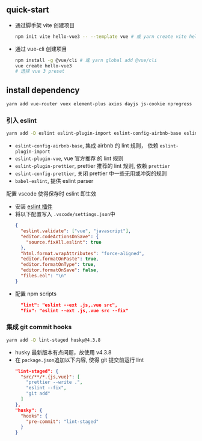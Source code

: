 ## quick-start

- 通过脚手架 vite 创建项目
  ```sh
  npm init vite hello-vue3 -- --template vue # 或 yarn create vite hello-vue3 --template vue
  ```
- 通过 vue-cli 创建项目
  ```sh
  npm install -g @vue/cli # 或 yarn global add @vue/cli
  vue create hello-vue3
  # 选择 vue 3 preset
  ```

## install dependency

```sh
yarn add vue-router vuex element-plus axios dayjs js-cookie nprogress
```

### 引入 eslint

```sh
yarn add -D eslint eslint-plugin-import eslint-config-airbnb-base eslint-plugin-vue prettier eslint-plugin-prettier eslint-config-prettier babel-eslint
```

- `eslint-config-airbnb-base`, 集成 airbnb 的 lint 规则， 依赖 `eslint-plugin-import`
- `eslint-plugin-vue`, vue 官方推荐 的 lint 规则
- `eslint-plugin-prettier`, prettier 推荐的 lint 规则, 依赖 `prettier`
- `eslint-config-prettier`, 关闭 prettier 中一些无用或冲突的规则
- `babel-eslint`, 提供 eslint parser

配置 vscode 使得保存时 eslint 即生效

- 安装 [eslint 插件](https://marketplace.visualstudio.com/items?itemName=dbaeumer.vscode-eslint)
- 将以下配置写入 `.vscode/settings.json`中
  ```json
  {
    "eslint.validate": ["vue", "javascript"],
    "editor.codeActionsOnSave": {
      "source.fixAll.eslint": true
    },
    "html.format.wrapAttributes": "force-aligned",
    "editor.formatOnPaste": true,
    "editor.formatOnType": true,
    "editor.formatOnSave": false,
    "files.eol": "\n"
  }
  ```
- 配置 npm scripts
  ```json
    "lint": "eslint --ext .js,.vue src",
    "fix": "eslint --ext .js,.vue src --fix"
  ```

### 集成 git commit hooks

```sh
yarn add -D lint-staged husky@4.3.8
```

- husky 最新版本有点问题，故使用 v4.3.8
- 在 `package.json`追加以下内容, 使得 git 提交前运行 lint
  ```json
  "lint-staged": {
    "src/**/*.{js,vue}": [
      "prettier --write .",
      "eslint --fix",
      "git add"
    ]
  },
  "husky": {
    "hooks": {
      "pre-commit": "lint-staged"
    }
  }
  ```
